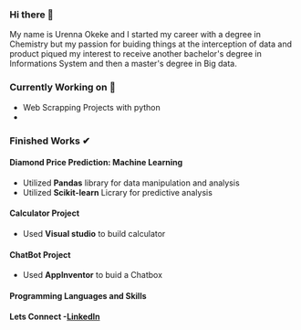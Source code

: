 ### Hi there 👋
My name is Urenna Okeke and I started my career with a degree in Chemistry but my passion for buiding things at the interception of data and product piqued my interest to receive another bachelor's degree in Informations System and then a master's degree in Big data.

### Currently Working on 🚀
* Web Scrapping Projects with python 
* 

### Finished Works ✔

#### Diamond Price Prediction: Machine Learning
* Utilized **Pandas** library for data manipulation and analysis 
* Utilized **Scikit-learn** Licrary for predictive analysis

#### Calculator Project
* Used **Visual studio** to build calculator

#### ChatBot Project
* Used **AppInventor** to buid a Chatbox

#### Programming Languages and Skills

#### Lets Connect -[LinkedIn](www.linkedin.com/in/urenna-okeke-68716057)


<!--
**urennaco/urennaco** is a ✨ _special_ ✨ repository because its `README.md` (this file) appears on your GitHub profile.

Here are some ideas to get you started:

- 🔭 I’m currently working on ...
- 🌱 I’m currently learning ...
- 👯 I’m looking to collaborate on ...
- 🤔 I’m looking for help with ...
- 💬 Ask me about ...
- 📫 How to reach me: ...
- 😄 Pronouns: ...
- ⚡ Fun fact: ...
-->

